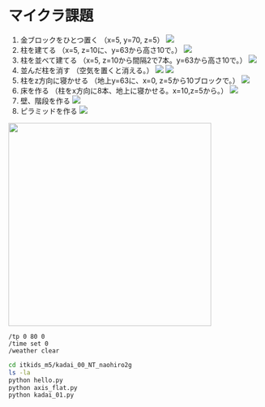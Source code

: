 # マイクラ課題

1. 金ブロックをひとつ置く
（x=5, y=70, z=5）
![](images/pictures/2022-12-04_10.23.08.png)
2. 柱を建てる
（x=5, z=10に、y=63から高さ10で。）
![](images/pictures/2022-12-04_10.24.26.png)
3. 柱を並べて建てる
（x=5, z=10から間隔2で7本。y=63から高さ10で。）
![](images/pictures/2022-12-04_10.24.50.png)
4. 並んだ柱を消す
（空気を置くと消える。）
![](images/pictures/2022-12-18_10.01.22.png)
![](images/pictures/2022-12-18_10.01.45.png)
5. 柱をz方向に寝かせる
（地上y=63に、x=0, z=5から10ブロックで。）
![](images/pictures/2022-12-18_10.20.52.png)
1. 床を作る
（柱をx方向に8本、地上に寝かせる。x=10,z=5から。）
![](mcje/__pycache__/2022-12-04_10.27.49.png)
1. 壁、階段を作る
![](images/pictures/2022-12-18_10.03.34.png)
1. ピラミッドを作る
![](images/pictures/2022-12-18_10.08.13.png)

[<img src="./images/kadai.png" width="400">](./images/kadai.png)

```minecraft
/tp 0 80 0
/time set 0
/weather clear
```

```bash
cd itkids_m5/kadai_00_NT_naohiro2g
ls -la
python hello.py
python axis_flat.py
python kadai_01.py
```
